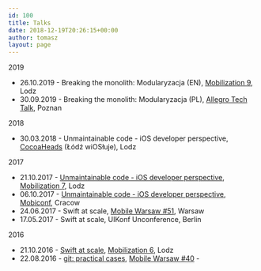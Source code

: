 ```yaml
---
id: 100
title: Talks
date: 2018-12-19T20:26:15+00:00
author: tomasz
layout: page
---
```


2019

* 26.10.2019 - Breaking the monolith: Modularyzacja (EN), [Mobilization 9](https://www.youtube.com/watch?v=PKpYjEN9v9Y), Lodz
* 30.09.2019 - Breaking the monolith: Modularyzacja (PL), [Allegro Tech Talk](https://www.meetup.com/allegrotech/events/264923060/), Poznan

2018

* 30.03.2018 - Unmaintainable code - iOS developer perspective, [CocoaHeads](https://www.meetup.com/Lodz-w-iOS-luje/events/248766075/) (Łódź wiOSłuje), Lodz

2017

* 21.10.2017 - [Unmaintainable code - iOS developer perspective](https://www.youtube.com/watch?v=NvnVGgzSxjQ), [Mobilization 7](http://2017.mobilization.pl), Lodz
* 06.10.2017 - [Unmaintainable code - iOS developer perspective](https://www.youtube.com/watch?v=CCFom45VnKQ), [Mobiconf](https://2017.mobiconf.org), Cracow
* 24.06.2017 - Swift at scale, [Mobile Warsaw #51](http://mobile-warsaw.pl/meetup_051.html), Warsaw 
* 17.05.2017 - Swift at scale, UIKonf Unconference, Berlin

2016

* 21.10.2016 - [Swift at scale](https://www.youtube.com/watch?v=SMKb446qNLc), [Mobilization 6](http://2016.mobilization.pl), Lodz
* 22.08.2016 - [git: practical cases](https://www.youtube.com/watch?v=6w9oyevBmMw), [Mobile Warsaw #40](http://mobile-warsaw.pl/meetup_040.html) - 